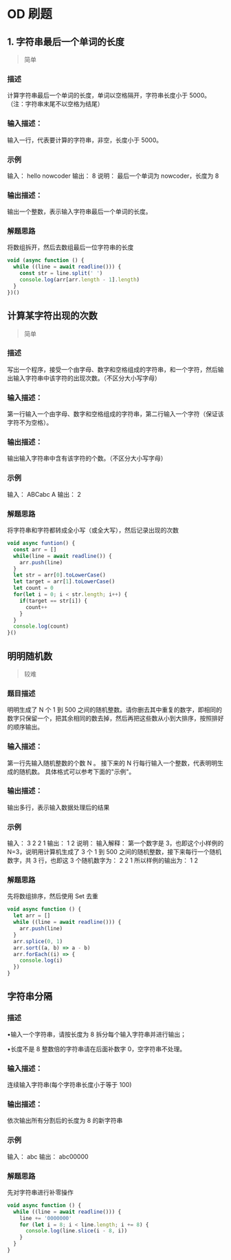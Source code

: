 # OD 刷题

## 1. 字符串最后一个单词的长度

> 简单

### 描述

计算字符串最后一个单词的长度，单词以空格隔开，字符串长度小于 5000。（注：字符串末尾不以空格为结尾）

### 输入描述：

输入一行，代表要计算的字符串，非空，长度小于 5000。

### 示例

输入：
hello nowcoder
输出：
8
说明：
最后一个单词为 nowcoder，长度为 8

### 输出描述：

输出一个整数，表示输入字符串最后一个单词的长度。

### 解题思路

将数组拆开，然后去数组最后一位字符串的长度

```js
void (async function () {
  while ((line = await readline())) {
    const str = line.split(' ')
    console.log(arr[arr.length - 1].length)
  }
})()
```

## 计算某字符出现的次数

> 简单

### 描述

写出一个程序，接受一个由字母、数字和空格组成的字符串，和一个字符，然后输出输入字符串中该字符的出现次数。（不区分大小写字母）

### 输入描述：

第一行输入一个由字母、数字和空格组成的字符串，第二行输入一个字符（保证该字符不为空格）。

### 输出描述：

输出输入字符串中含有该字符的个数。（不区分大小写字母）

### 示例

输入：
ABCabc
A
输出：
2

### 解题思路

将字符串和字符都转成全小写（或全大写），然后记录出现的次数

```js
void async funtion() {
  const arr = []
  while(line = await readline()) {
    arr.push(line)
  }
  let str = arr[0].toLowerCase()
  let target = arr[1].toLowerCase()
  let count = 0
  for(let i = 0; i < str.length; i++) {
    if(target == str[i]) {
      count++
    }
  }
  console.log(count)
}()
```

## 明明随机数

> 较难

### 题目描述

明明生成了 N 个 1 到 500 之间的随机整数。请你删去其中重复的数字，即相同的数字只保留一个，把其余相同的数去掉，然后再把这些数从小到大排序，按照排好的顺序输出。

### 输入描述：

第一行先输入随机整数的个数 N 。 接下来的 N 行每行输入一个整数，代表明明生成的随机数。 具体格式可以参考下面的"示例"。

### 输出描述：

输出多行，表示输入数据处理后的结果

### 示例

输入：
3
2
2
1
输出：
1
2
说明：
输入解释：
第一个数字是 3，也即这个小样例的 N=3，说明用计算机生成了 3 个 1 到 500 之间的随机整数，接下来每行一个随机数字，共 3 行，也即这 3 个随机数字为：
2
2
1
所以样例的输出为：
1
2

### 解题思路

先将数组排序，然后使用 Set 去重

```js
void async function () {
  let arr = []
  while ((line = await readline())) {
    arr.push(line)
  }
  arr.splice(0, 1)
  arr.sort((a, b) => a - b)
  arr.forEach((i) => {
    console.log(i)
  })
}
```

## 字符串分隔

### 描述

•输入一个字符串，请按长度为 8 拆分每个输入字符串并进行输出；

•长度不是 8 整数倍的字符串请在后面补数字 0，空字符串不处理。

### 输入描述：

连续输入字符串(每个字符串长度小于等于 100)

### 输出描述：

依次输出所有分割后的长度为 8 的新字符串

### 示例

输入：
abc
输出：
abc00000

### 解题思路

先对字符串进行补零操作

```js
void async function () {
  while ((line = await readline())) {
    line += '0000000'
    for (let i = 8; i < line.length; i += 8) {
      console.log(line.slice(i - 8, i))
    }
  }
}
```
